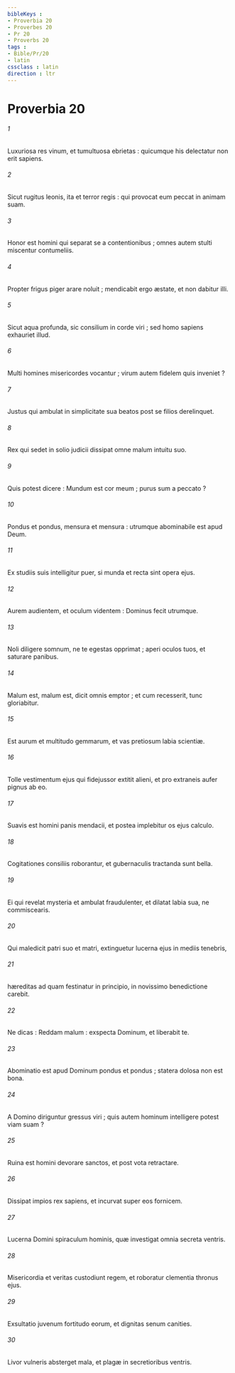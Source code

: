 ```yaml
---
bibleKeys : 
- Proverbia 20
- Proverbes 20
- Pr 20
- Proverbs 20
tags : 
- Bible/Pr/20
- latin
cssclass : latin
direction : ltr
---
```


# Proverbia 20

###### 1
Luxuriosa res vinum, et tumultuosa ebrietas : quicumque his delectatur non erit sapiens.
###### 2
Sicut rugitus leonis, ita et terror regis : qui provocat eum peccat in animam suam.
###### 3
Honor est homini qui separat se a contentionibus ; omnes autem stulti miscentur contumeliis.
###### 4
Propter frigus piger arare noluit ; mendicabit ergo æstate, et non dabitur illi.
###### 5
Sicut aqua profunda, sic consilium in corde viri ; sed homo sapiens exhauriet illud.
###### 6
Multi homines misericordes vocantur ; virum autem fidelem quis inveniet ?
###### 7
Justus qui ambulat in simplicitate sua beatos post se filios derelinquet.
###### 8
Rex qui sedet in solio judicii dissipat omne malum intuitu suo.
###### 9
Quis potest dicere : Mundum est cor meum ; purus sum a peccato ?
###### 10
Pondus et pondus, mensura et mensura : utrumque abominabile est apud Deum.
###### 11
Ex studiis suis intelligitur puer, si munda et recta sint opera ejus.
###### 12
Aurem audientem, et oculum videntem : Dominus fecit utrumque.
###### 13
Noli diligere somnum, ne te egestas opprimat ; aperi oculos tuos, et saturare panibus.
###### 14
Malum est, malum est, dicit omnis emptor ; et cum recesserit, tunc gloriabitur.
###### 15
Est aurum et multitudo gemmarum, et vas pretiosum labia scientiæ.
###### 16
Tolle vestimentum ejus qui fidejussor extitit alieni, et pro extraneis aufer pignus ab eo.
###### 17
Suavis est homini panis mendacii, et postea implebitur os ejus calculo.
###### 18
Cogitationes consiliis roborantur, et gubernaculis tractanda sunt bella.
###### 19
Ei qui revelat mysteria et ambulat fraudulenter, et dilatat labia sua, ne commiscearis.
###### 20
Qui maledicit patri suo et matri, extinguetur lucerna ejus in mediis tenebris,
###### 21
hæreditas ad quam festinatur in principio, in novissimo benedictione carebit.
###### 22
Ne dicas : Reddam malum : exspecta Dominum, et liberabit te.
###### 23
Abominatio est apud Dominum pondus et pondus ; statera dolosa non est bona.
###### 24
A Domino diriguntur gressus viri ; quis autem hominum intelligere potest viam suam ?
###### 25
Ruina est homini devorare sanctos, et post vota retractare.
###### 26
Dissipat impios rex sapiens, et incurvat super eos fornicem.
###### 27
Lucerna Domini spiraculum hominis, quæ investigat omnia secreta ventris.
###### 28
Misericordia et veritas custodiunt regem, et roboratur clementia thronus ejus.
###### 29
Exsultatio juvenum fortitudo eorum, et dignitas senum canities.
###### 30
Livor vulneris absterget mala, et plagæ in secretioribus ventris.
